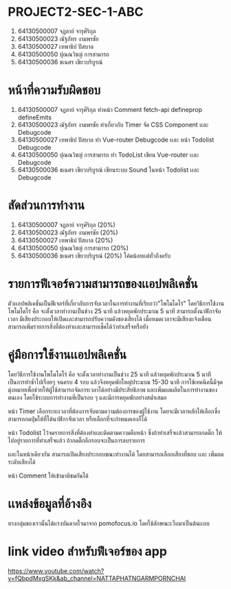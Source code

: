 # PROJECT2-SEC-1-ABC

1. 64130500007 จฏลาย์ จารุศิริกุล
2. 64130500023 ณัฐภัทร งามพรชัย
3. 64130500027 เทพาธิป ปัสบาล
4. 64130500050 ปุณณวิชญ์ การสามารถ
5. 64130500036 ธเนศร เขียวบริบูรณ์


# หน้าที่ความรับผิดชอบ

1. 64130500007 จฏลาย์ จารุศิริกุล ทำหน้า Comment fetch-api defineprop defineEmits
2. 64130500023 ณัฐภัทร งามพรชัย ทำเกี่ยวกับ Timer จัด CSS Component เเละ Debugcode
3. 64130500027 เทพาธิป ปัสบาล ทำ Vue-router Debugcode เเละ หน้า Todolist Debugcode
4. 64130500050 ปุณณวิชญ์ การสามารถ ทำ TodoList เขียน Vue-router เเละ Debugcode
5. 64130500036 ธเนศร เขียวบริบูรณ์ เขียนระบบ Sound ในหน้า Todolist เเละ Debugcode

# สัดส่วนการทำงาน

1. 64130500007 จฏลาย์ จารุศิริกุล (20%)
2. 64130500023 ณัฐภัทร งามพรชัย (20%)
3. 64130500027 เทพาธิป ปัสบาล (20%)
4. 64130500050 ปุณณวิชญ์ การสามารถ (20%)
5. 64130500036 ธเนศร เขียวบริบูรณ์ (20%) 
โค้ดน้อยเเต่ทั่วถึงครับ

# รายการฟีเจอร์ความสามารถของเเอปพลิเคชั่น
ตัวเเอปพลิเคชั่นเป็นฟีเจอร์ที่เกี่ยวกับการจับเวลาในการทำงานที่เรียกว่า"โพโมโดโร่" โดยวิธีการใช้งานโพโมโดโร่ คือ จะตั้งเวลาทำงานเป็นช่วง 25 นาที แล้วหยุดพักประมาณ 5 นาที
สามารถตั้งนาฬิกาจับเวลา มีเสียงประกอบให้เปิดเเละสามารถปรับความดังของเสียงได้ เมื่อหมดเวลาจะมีเสียงเเจ้งเตือน สามารถเพิ่มรายการสิ่งที่ต้องทำเเละสามารถเช็คได้ว่าทำเสร็จหรือยัง

# คู่มือการใช้งานเเอปพลิเคชั่น
โดยวิธีการใช้งานโพโมโดโร่ คือ จะตั้งเวลาทำงานเป็นช่วง 25 นาที แล้วหยุดพักประมาณ 5 นาที เป็นการทำซ้ำไปเรื่อยๆ จนครบ 4 รอบ แล้วจึงหยุดพักใหญ่ประมาณ 15-30 นาที
การใช้เทคนิคนี้มีจุดมุ่งหมายเพื่อช่วยให้ผู้ใช้สามารถจัดการเวลาได้อย่างมีประสิทธิภาพ และเพิ่มผลผลิตในการทำงานของตนเอง โดยใช้ระบบการทำงานที่เป็นรอบ ๆ และมีการหยุดพักอย่างสม่ำเสมอ

หน้า Timer เลือกระยะเวลาที่ต้องการจับตามความต้องการของผู้ใช้งาน โดยจะมีเวลาหลักให้เลือกซึ่งสามารถกดปุ่มใต้ที่ใต้นาฬิกาจับเวลา หรือเลือกที่จะกำหนดเองก็ได้

หน้า Todolist ไว้จดรายการสิ่งที่ต้องทำเเละติดตามความคืบหน้า ซึ่งถ้าทำเสร็จเเล้วสามารถกดติ๊ก ให้ไปอยู่รายการที่ทำเสร็จเเล้ว ถ้ากดติ๊กอีกรอบจะเป็นการลบรายการ

เเละในหน้าเดียวกัน สามารถเปิดเสียงประกอบขณะทำงานได้ โดยสามารถเลือกเสียงที่ชอบ เเละ เพิ่มลดระดับเสียงได้

หน้า Comment ให้เข้ามาติชมกันได้

# เเหล่งข้อมูลที่อ้างอิง
ทางกลุ่มของเรานั้นได้เเรงบันดาลใจมาจาก pomofocus.io โดยใช้ลักษณะเว็บมาเป็นต้นเเบบ

# link video สำหรับฟีเจอร์ของ app
https://www.youtube.com/watch?v=fQbpdMxgSKk&ab_channel=NATTAPHATNGARMPORNCHAI
